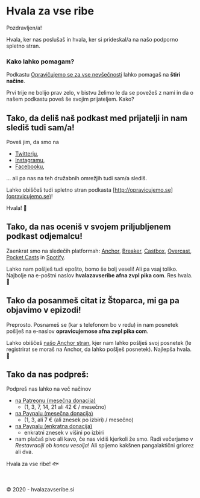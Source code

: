 # Hvala za vse ribe

Pozdravljen/a!

Hvala, ker nas poslušaš in hvala, ker si prideskal/a na našo podporno spletno stran. 

### Kako lahko pomagam?

Podkastu [Opravičujemo se za vse nevšečnosti](https://anchor.fm/opravicujemose) lahko pomagaš na **štiri načine**.

Prvi trije ne bolijo prav zelo, v bistvu želimo le da se povežeš z nami in da o našem podkastu poveš še svojim prijateljem. Kako?

## Tako, da deliš naš podkast med prijatelji in nam slediš tudi sam/a!

Poveš jim, da smo na
- [Twitterju](https://twitter.com/opravicujemose),
- [Instagramu](https://instagram.com/opravicujemose),
- [Facebooku](https://www.facebook.com/opravicujemose),

... ali pa nas na teh družabnih omrežjih tudi sam/a slediš. 

Lahko obiščeš tudi spletno stran podkasta [http://opravicujemo.se](opravicujemo.se)!

Hvala! 🙏

## Tako, da nas oceniš v svojem priljubljenem podkast odjemalcu!

Zaenkrat smo na sledečih platformah: [Anchor](https://anchor.fm/opravicujemose), [Breaker](https://www.breaker.audio/opravicujemo-se-za-vse-nevsecnosti), [Castbox](https://castbox.fm/channel/id2911541), [Overcast](https://overcast.fm/p1800312-cfXucP), [Pocket Casts](https://pca.st/zqlh1e4s) in [Spotify](https://open.spotify.com/show/6bYBLlFmu4lXZMuyzk9LOK?si=AZb30K9XQlO6QhsroUELFw).

Lahko nam pošlješ tudi epošto, bomo še bolj veseli! Ali pa vsaj toliko. Najbolje na e-poštni naslov **hvalazavseribe afna zvpl pika com**. Res hvala. 🙏

## Tako da posanmeš citat iz Štoparca, mi ga pa objavimo v epizodi!

Preprosto. Posnameš se (kar s telefonom bo v redu) in nam posnetek pošlješ na e-naslov **opravicujemose afna zvpl pika com**.

Lahko obiščeš [našo Anchor stran](), kjer nam lahko pošlješ svoj posnetek (le registrirat se moraš na Anchor, da lahko pošlješ posnetek). Najlepša hvala. 🙏

## Tako da nas podpreš:

Podpreš nas lahko na več načinov
- [na Patreonu (mesečna donacija)](https://www.patreon.com/opravicujemose)
	- (1, 3, 7, 14, 21 ali 42 € / mesečno)
- [na Paypalu (mesečna donacija)](https://www.paypal.com/cgi-bin/webscr?cmd=_s-xclick&hosted_button_id=NQ7EA2VV6LNWA&source=url)
	- (1, 3, ali 7 € (ali znesek po izbiri) / mesečno)
- [na Paypalu (enkratna donacija)](https://www.paypal.com/cgi-bin/webscr?cmd=_s-xclick&hosted_button_id=BY6KSC9SGDGQA&source=url)
	- enkratni znesek v višini po izbiri 
- nam plačaš pivo ali kavo, če nas vidiš kjerkoli že smo. Radi večerjamo v _Restavraciji ob koncu vesolja_! Ali spijemo kakšnen pangalaktični grlorez ali dva.

Hvala za vse ribe! 🐟

<br />

&copy; 2020 - hvalazavseribe.si
